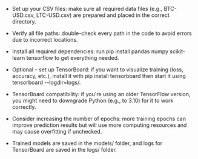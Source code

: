 - Set up your CSV files: make sure all required data files (e.g., BTC-USD.csv, LTC-USD.csv) are prepared and placed in the correct directory.

- Verify all file paths: double-check every path in the code to avoid errors due to incorrect locations.

- Install all required dependencies: run pip install pandas numpy scikit-learn tensorflow to get everything needed.

- Optional – set up TensorBoard: if you want to visualize training (loss, accuracy, etc.), install it with pip install tensorboard then start it using tensorboard --logdir=logs/.

- TensorBoard compatibility: if you're using an older TensorFlow version, you might need to downgrade Python (e.g., to 3.10) for it to work correctly.

- Consider increasing the number of epochs: more training epochs can improve prediction results but will use more computing resources and may cause overfitting if unchecked.

- Trained models are saved in the models/ folder, and logs for TensorBoard are saved in the logs/ folder.
